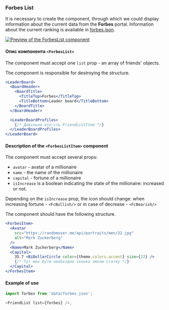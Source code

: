### Forbes List

It is necessary to create the <ForbesList> component, through which we could
display information about the current data from the **Forbes** portal.
Information about the current ranking is available in
[forbes.json](./src/data/forbes.json).

[![Preview of the ForbesList component](https://i.gyazo.com/d860b2fbd570a9eb800917b116fa0423.png)](https://gyazo.com/d860b2fbd570a9eb800917b116fa0423)

#### Опис компонента `<ForbesList>`

The component must accept one `list` prop - an array of friends' objects.

The component is responsible for destroying the structure.

```jsx
<LeaderBoard>
  <BoardHeader>
    <BoardTitle>
      <TitleTop>Forbes</TitleTop>
      <TitleBottom>Leader board</TitleBottom>
    </BoardTitle>
  </BoardHeader>

  <LeaderBoardProfiles>
    {/* Довільна кіл-сть FriendListItem */}
  </LeaderBoardProfiles>
</LeaderBoard>
```

#### Description of the `<ForbesListItem>` component

The component must accept several props:

- `avatar` - avatar of a millionaire
- `name` - the name of the millionaire
- `capital` - fortune of a millionaire
- `isIncrease` is a boolean indicating the state of the millionaire: increased
  or not.

Depending on the `isIncrease` prop, the icon should change: when increasing
fortune - `<FcBullish/>` or in case of decrease - `<FcBearish/>`

The component should have the following structure.

```jsx
<ForbesItem>
  <Avatar
    src="https://randomuser.me/api/portraits/men/32.jpg"
    alt="Mark Zuckerberg"
  />
  <Name>Mark Zuckerberg</Name>
  <Capital>
    35.7 <BiDollarCircle color={theme.colors.accent} size={22} />
    {/* Тут має бути необхідна іконка зміни статку */}
  </Capital>
</ForbesItem>
```

#### Example of use

```js
import forbes from 'data/forbes.json';

<FriendList list={forbes} />,
```

